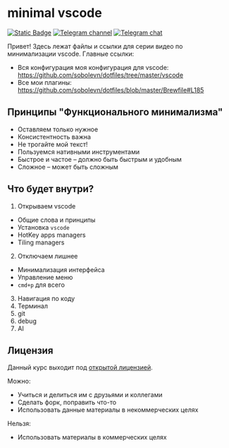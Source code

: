 # minimal vscode

[![Static Badge](https://img.shields.io/badge/%D0%BF%D0%BE%D0%B4%D0%B4%D0%B5%D1%80%D0%B6%D0%B0%D1%82%D1%8C-%D0%BA%D1%83%D1%80%D1%81-orange?style=flat&logo=boosty&color=orange)](https://boosty.to/sobolevn)
[![Telegram channel](https://img.shields.io/badge/channel-join-blue?logo=telegram)](https://t.me/opensource_findings)
[![Telegram chat](https://img.shields.io/badge/chat-join-blue?logo=telegram)](https://t.me/opensource_findings_chat)

Привет! Здесь лежат файлы и ссылки для серии видео по минимализации vscode.
Главные ссылки:
- Вся конфигурация моя конфигурация для vscode: https://github.com/sobolevn/dotfiles/tree/master/vscode
- Все мои плагины: https://github.com/sobolevn/dotfiles/blob/master/Brewfile#L185


## Принципы "Функционального минимализма"

- Оставляем только нужное
- Консистентность важна
- Не трогайте мой текст!
- Пользуемся нативными инструментами
- Быстрое и частое – должно быть быстрым и удобным
- Сложное – может быть сложным


## Что будет внутри?

1. Открываем vscode
  - Общие слова и принципы
  - Установка `vscode`
  - HotKey apps managers
  - Tiling managers

2. Отключаем лишнее
  - Минимализация интерфейса
  - Управление меню
  - `cmd+p` для всего

3. Навигация по коду
4. Терминал
5. git
6. debug
7. AI


## Лицензия

Данный курс выходит под [открытой лицензией](https://github.com/sobolevn/the-best-python-course/blob/main/LICENSE).

Можно:
- Учиться и делиться им с друзьями и коллегами
- Сделать форк, поправить что-то
- Использовать данные материалы в некоммерческих целях

Нельзя:
- Использовать материалы в коммерческих целях
